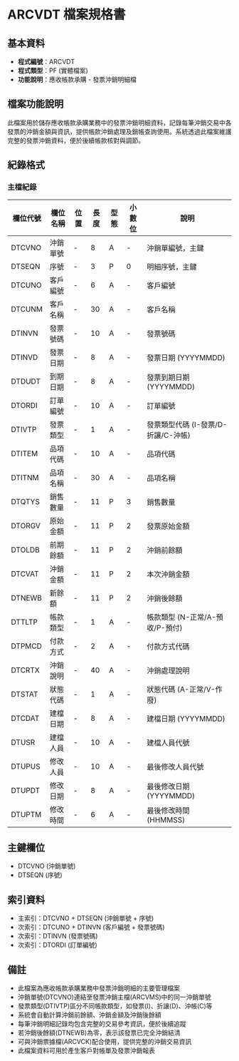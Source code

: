 # ARCVDT 檔案規格書

## 基本資料
* **程式編號**：ARCVDT
* **程式類型**：PF (實體檔案)
* **功能說明**：應收帳款承購 - 發票沖銷明細檔

## 檔案功能說明
此檔案用於儲存應收帳款承購業務中的發票沖銷明細資料，記錄每筆沖銷交易中各發票的沖銷金額與資訊，提供帳款沖銷處理及銷帳查詢使用。系統透過此檔案維護完整的發票沖銷資料，便於後續帳款核對與調節。

## 紀錄格式

### 主檔紀錄

| 欄位代號 | 欄位名稱 | 位置 | 長度 | 型態 | 小數位 | 說明 |
|----------|----------|------|------|------|--------|------|
| DTCVNO | 沖銷單號 | - | 8 | A | - | 沖銷單編號，主鍵 |
| DTSEQN | 序號 | - | 3 | P | 0 | 明細序號，主鍵 |
| DTCUNO | 客戶編號 | - | 6 | A | - | 客戶編號 |
| DTCUNM | 客戶名稱 | - | 30 | A | - | 客戶名稱 |
| DTINVN | 發票號碼 | - | 10 | A | - | 發票號碼 |
| DTINVD | 發票日期 | - | 8 | A | - | 發票日期 (YYYYMMDD) |
| DTDUDT | 到期日期 | - | 8 | A | - | 發票到期日期 (YYYYMMDD) |
| DTORDI | 訂單編號 | - | 10 | A | - | 訂單編號 |
| DTIVTP | 發票類型 | - | 1 | A | - | 發票類型代碼 (I-發票/D-折讓/C-沖帳) |
| DTITEM | 品項代碼 | - | 10 | A | - | 品項代碼 |
| DTITNM | 品項名稱 | - | 30 | A | - | 品項名稱 |
| DTQTYS | 銷售數量 | - | 11 | P | 3 | 銷售數量 |
| DTORGV | 原始金額 | - | 11 | P | 2 | 發票原始金額 |
| DTOLDB | 前期餘額 | - | 11 | P | 2 | 沖銷前餘額 |
| DTCVAT | 沖銷金額 | - | 11 | P | 2 | 本次沖銷金額 |
| DTNEWB | 新餘額 | - | 11 | P | 2 | 沖銷後餘額 |
| DTTLTP | 帳款類型 | - | 1 | A | - | 帳款類型 (N-正常/A-預收/P-預付) |
| DTPMCD | 付款方式 | - | 2 | A | - | 付款方式代碼 |
| DTCRTX | 沖銷說明 | - | 40 | A | - | 沖銷處理說明 |
| DTSTAT | 狀態代碼 | - | 1 | A | - | 狀態代碼 (A-正常/V-作廢) |
| DTCDAT | 建檔日期 | - | 8 | A | - | 建檔日期 (YYYYMMDD) |
| DTUSR | 建檔人員 | - | 10 | A | - | 建檔人員代號 |
| DTUPUS | 修改人員 | - | 10 | A | - | 最後修改人員代號 |
| DTUPDT | 修改日期 | - | 8 | A | - | 最後修改日期 (YYYYMMDD) |
| DTUPTM | 修改時間 | - | 6 | A | - | 最後修改時間 (HHMMSS) |

## 主鍵欄位
* DTCVNO (沖銷單號)
* DTSEQN (序號)

## 索引資料
* 主索引：DTCVNO + DTSEQN (沖銷單號 + 序號)
* 次索引：DTCUNO + DTINVN (客戶編號 + 發票號碼)
* 次索引：DTINVN (發票號碼)
* 次索引：DTORDI (訂單編號)

## 備註
* 此檔案為應收帳款承購業務中發票沖銷明細的主要管理檔案
* 沖銷單號(DTCVNO)連結至發票沖銷主檔(ARCVMS)中的同一沖銷單號
* 發票類型(DTIVTP)區分不同帳款類型，如發票(I)、折讓(D)、沖帳(C)等
* 系統會自動計算沖銷前餘額、沖銷金額及沖銷後餘額
* 每筆沖銷明細記錄均包含完整的交易參考資訊，便於後續追蹤
* 若沖銷後餘額(DTNEWB)為零，表示該發票已完全沖銷結清
* 可與沖銷票據檔(ARCVCK)配合使用，提供完整的沖銷交易資訊
* 此檔案資料可用於產生客戶對帳單及發票沖銷報表 